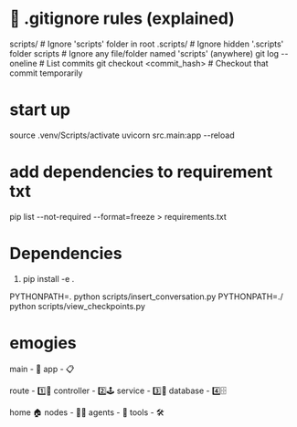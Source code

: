 # 📄 .gitignore rules (explained)
scripts/                      # Ignore 'scripts' folder in root
.scripts/                     # Ignore hidden '.scripts' folder
scripts                       # Ignore any file/folder named 'scripts' (anywhere)
git log --oneline             # List commits
git checkout <commit_hash>    # Checkout that commit temporarily

# start up
source .venv/Scripts/activate
uvicorn src.main:app --reload

# add dependencies to requirement txt
pip list --not-required --format=freeze > requirements.txt


# Dependencies 
1. pip install -e .


PYTHONPATH=. python scripts/insert_conversation.py
PYTHONPATH=./ python scripts/view_checkpoints.py


# emogies  
  
main - 🚀
app - 📋

route - 1️⃣🔀
controller - 2️⃣🕹️
service - 3️⃣🔧
database - 4️⃣🗄️

home 🏠
nodes - 🚦🧩
agents - 🤖
tools - 🛠️